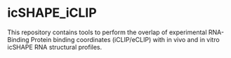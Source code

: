 # icSHAPE_iCLIP

This repository contains tools to perform the overlap of experimental RNA-Binding Protein binding coordinates (iCLIP/eCLIP) with in vivo and in vitro icSHAPE RNA structural profiles.
